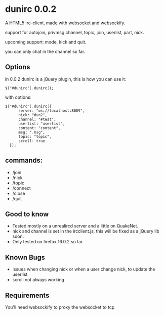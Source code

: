 dunirc 0.0.2
============

A HTML5 irc-client, made with websocket and websockify.

support for autojoin, privmsg channel, topic, join, userlist, part, nick.

upcoming support: mode, kick and quit.

you can only chat in the channel so far.


Options
-------
in 0.0.2 dunirc is a jQuery plugin, this is how you can use it:

```
$("#dunirc").dunirc();
```

with options:
```
$("#dunirc").dunirc({
  	  server: "ws://localhost:8089",
	  nick: "dun2",
	  channel: "#test",
	  userlist: "userlist",
	  content: "content",
	  msg: ".msg",
	  topic: "topic",
	  scroll: true
  });

```

commands:
---------
* /join
* /nick
* /topic
* /connect
* /close
* /quit

Good to know
------------
* Tested mostly on a unrealircd server and a little on QuakeNet.
* nick and channel is set in the ircclient.js, this will be fixed as a jQuery lib soon.
* Only tested on firefox 16.0.2 so far.

Known Bugs
----------
* Issues when changing nick or when a user change nick, to update the userlist.
* scroll not always working

Requirements
------------
You'll need websockify to proxy the websocket to tcp.